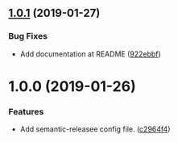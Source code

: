 ## [1.0.1](https://github.com/lluchmk/semantic-release-ado/compare/v1.0.0...v1.0.1) (2019-01-27)


### Bug Fixes

* Add documentation at README ([922ebbf](https://github.com/lluchmk/semantic-release-ado/commit/922ebbf))

# 1.0.0 (2019-01-26)


### Features

* Add semantic-releasee config file. ([c2964f4](https://github.com/lluchmk/semantic-release-ado/commit/c2964f4))
